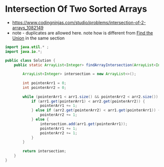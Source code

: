 # Intersection Of Two Sorted Arrays

- https://www.codingninjas.com/studio/problems/intersection-of-2-arrays_1082149
- note - duplicates are allowed here. note how is different from [Find the Union](./Find%20the%20Union.md) in the same section

```java
import java.util.* ;
import java.io.*;

public class Solution {
	public static ArrayList<Integer> findArrayIntersection(ArrayList<Integer> arr1, int n, ArrayList<Integer> arr2, int m) {
		
		ArrayList<Integer> intersection = new ArrayList<>();
		
		int pointerArr1 = 0;
		int pointerArr2 = 0;
		
		while (pointerArr1 < arr1.size() && pointerArr2 < arr2.size()) {
			if (arr1.get(pointerArr1) < arr2.get(pointerArr2)) {
				pointerArr1 += 1;
			} else if (arr2.get(pointerArr2) < arr1.get(pointerArr1)) {
				pointerArr2 += 1;
			} else {
				intersection.add(arr1.get(pointerArr1));
				pointerArr1 += 1;
				pointerArr2 += 1;
			}
		}
		
		return intersection;
	}
}
```
